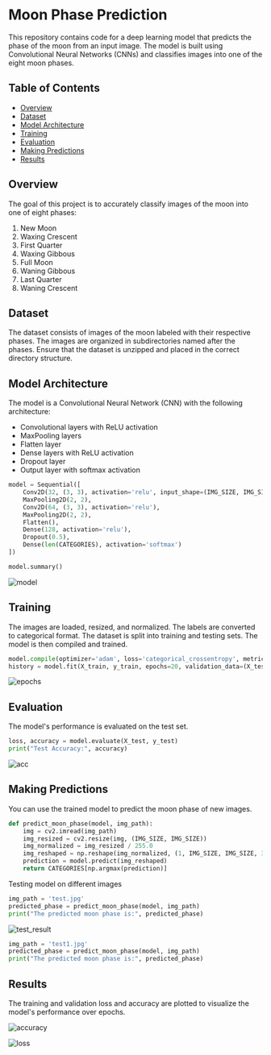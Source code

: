 # Moon Phase Prediction

This repository contains code for a deep learning model that predicts the phase of the moon from an input image. The model is built using Convolutional Neural Networks (CNNs) and classifies images into one of the eight moon phases.

## Table of Contents
- [Overview](#overview)
- [Dataset](#dataset)
- [Model Architecture](#model-architecture)
- [Training](#training)
- [Evaluation](#evaluation)
- [Making Predictions](#Making-Predictions)
- [Results](#results)

## Overview
The goal of this project is to accurately classify images of the moon into one of eight phases:
1. New Moon
2. Waxing Crescent
3. First Quarter
4. Waxing Gibbous
5. Full Moon
6. Waning Gibbous
7. Last Quarter
8. Waning Crescent

## Dataset
The dataset consists of images of the moon labeled with their respective phases. The images are organized in subdirectories named after the phases. Ensure that the dataset is unzipped and placed in the correct directory structure.

## Model Architecture
The model is a Convolutional Neural Network (CNN) with the following architecture:
- Convolutional layers with ReLU activation
- MaxPooling layers
- Flatten layer
- Dense layers with ReLU activation
- Dropout layer
- Output layer with softmax activation

```python
model = Sequential([
    Conv2D(32, (3, 3), activation='relu', input_shape=(IMG_SIZE, IMG_SIZE, 3)),
    MaxPooling2D(2, 2),
    Conv2D(64, (3, 3), activation='relu'),
    MaxPooling2D(2, 2),
    Flatten(),
    Dense(128, activation='relu'),
    Dropout(0.5),
    Dense(len(CATEGORIES), activation='softmax')
])

model.summary()
```
![model](https://github.com/user-attachments/assets/c2e99836-7930-4790-a0cf-5ad0943010b5)


## Training
The images are loaded, resized, and normalized. The labels are converted to categorical format. The dataset is split into training and testing sets. The model is then compiled and trained.

```python
model.compile(optimizer='adam', loss='categorical_crossentropy', metrics=['accuracy'])
history = model.fit(X_train, y_train, epochs=20, validation_data=(X_test, y_test))
```
![epochs](https://github.com/user-attachments/assets/b98d36e6-4fda-45fe-b7bb-b33a40b57a09)


## Evaluation
The model's performance is evaluated on the test set.

```python
loss, accuracy = model.evaluate(X_test, y_test)
print("Test Accuracy:", accuracy)
```

![acc](https://github.com/user-attachments/assets/207b1e21-a604-448d-bf52-a180e50fee89)


## Making Predictions
You can use the trained model to predict the moon phase of new images.

```python
def predict_moon_phase(model, img_path):
    img = cv2.imread(img_path)
    img_resized = cv2.resize(img, (IMG_SIZE, IMG_SIZE))
    img_normalized = img_resized / 255.0
    img_reshaped = np.reshape(img_normalized, (1, IMG_SIZE, IMG_SIZE, 3))
    prediction = model.predict(img_reshaped)
    return CATEGORIES[np.argmax(prediction)]
```

Testing model on different images

```python
img_path = 'test.jpg'
predicted_phase = predict_moon_phase(model, img_path)
print("The predicted moon phase is:", predicted_phase)
```
![test_result](https://github.com/user-attachments/assets/48208ee7-c213-4d84-8895-6b5b98c5f88f)

```python
img_path = 'test1.jpg'
predicted_phase = predict_moon_phase(model, img_path)
print("The predicted moon phase is:", predicted_phase)
```

## Results
The training and validation loss and accuracy are plotted to visualize the model's performance over epochs.

![accuracy](https://github.com/user-attachments/assets/3fbab1fe-3327-48e7-b9ca-501172fc552b)


![loss](https://github.com/user-attachments/assets/7a89291e-d8fd-458a-942e-d12f33c46214)
